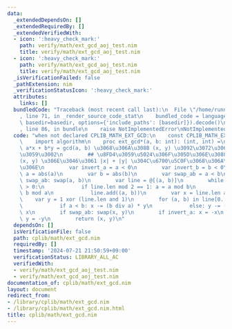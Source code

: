 ```yaml
---
data:
  _extendedDependsOn: []
  _extendedRequiredBy: []
  _extendedVerifiedWith:
  - icon: ':heavy_check_mark:'
    path: verify/math/ext_gcd_aoj_test.nim
    title: verify/math/ext_gcd_aoj_test.nim
  - icon: ':heavy_check_mark:'
    path: verify/math/ext_gcd_aoj_test.nim
    title: verify/math/ext_gcd_aoj_test.nim
  _isVerificationFailed: false
  _pathExtension: nim
  _verificationStatusIcon: ':heavy_check_mark:'
  attributes:
    links: []
  bundledCode: "Traceback (most recent call last):\n  File \"/home/runner/.local/lib/python3.10/site-packages/onlinejudge_verify/documentation/build.py\"\
    , line 71, in _render_source_code_stat\n    bundled_code = language.bundle(stat.path,\
    \ basedir=basedir, options={'include_paths': [basedir]}).decode()\n  File \"/home/runner/.local/lib/python3.10/site-packages/onlinejudge_verify/languages/nim.py\"\
    , line 86, in bundle\n    raise NotImplementedError\nNotImplementedError\n"
  code: "when not declared CPLIB_MATH_EXT_GCD:\n    const CPLIB_MATH_EXT_GCD* = 1\n\
    \    import algorithm\n    proc ext_gcd*(a, b: int): (int, int) =\n        ##\
    \ a*x + b*y = gcd(a, b) \u3068\u306A\u308B (x, y) \u3092\u3072\u3068\u3064\u8FD4\
    \u3059\u3002\n        ## \u8FD4\u3059\u5024\u306F\u305D\u306E\u3088\u3046\u306A\
    (x, y) \u306E\u3046\u3061 |x| + |y| \u304C\u6700\u5C0F\u3068\u306A\u308B\u3082\
    \u306E\n        var invert_a = a < 0\n        var invert_b = b < 0\n        var\
    \ a = abs(a)\n        var b = abs(b)\n        var swap_ab = a < b\n        if\
    \ swap_ab: swap(a, b)\n        var line = @[(a, b)]\n        while a > 0 and b\
    \ > 0:\n            if line.len mod 2 == 1: a = a mod b\n            else: b =\
    \ b mod a\n            line.add((a, b))\n        var x = line.len and 1\n    \
    \    var y = 1 xor (line.len and 1)\n        for (a, b) in line[0..^2].reversed:\n\
    \            if a < b: x -= (b div a) * y\n            else: y -= (a div b) *\
    \ x\n        if swap_ab: swap(x, y)\n        if invert_a: x = -x\n        if invert_b:\
    \ y = -y\n        return (x, y)\n"
  dependsOn: []
  isVerificationFile: false
  path: cplib/math/ext_gcd.nim
  requiredBy: []
  timestamp: '2024-07-21 21:50:59+09:00'
  verificationStatus: LIBRARY_ALL_AC
  verifiedWith:
  - verify/math/ext_gcd_aoj_test.nim
  - verify/math/ext_gcd_aoj_test.nim
documentation_of: cplib/math/ext_gcd.nim
layout: document
redirect_from:
- /library/cplib/math/ext_gcd.nim
- /library/cplib/math/ext_gcd.nim.html
title: cplib/math/ext_gcd.nim
---
```

